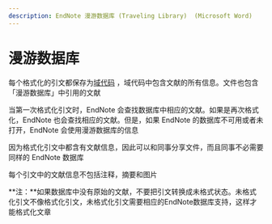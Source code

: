 ```yaml
---
description: EndNote 漫游数据库 (Traveling Library)  (Microsoft Word)
---
```


# 漫游数据库

每个格式化的引文都保存为[域代码](Field_Codes.htm) ，域代码中包含文献的所有信息。文件也包含「漫游数据库」中引用的文献

当第一次格式化引文时，EndNote 会查找数据库中相应的文献。如果是再次格式化，EndNote 也会查找相应的文献。但是，如果 EndNote 的数据库不可用或者未打开，EndNote 会使用漫游数据库的信息

因为格式化引文中都含有文献信息，因此可以和同事分享文件，而且同事不必需要同样的 EndNote 数据库

每个引文中的文献信息不包括注释，摘要和图片

**注：**如果数据库中没有原始的文献，不要把引文转换成未格式状态。未格式化引文不像格式化引文，未格式化引文需要相应的EndNote数据库支持，这样才能格式化文章

